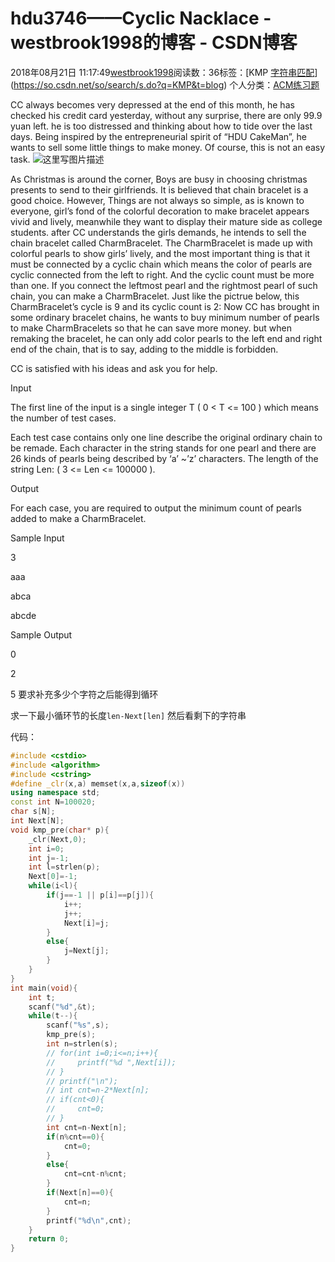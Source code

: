 # hdu3746——Cyclic Nacklace - westbrook1998的博客 - CSDN博客





2018年08月21日 11:17:49[westbrook1998](https://me.csdn.net/westbrook1998)阅读数：36标签：[KMP																[字符串匹配](https://so.csdn.net/so/search/s.do?q=字符串匹配&t=blog)](https://so.csdn.net/so/search/s.do?q=KMP&t=blog)
个人分类：[ACM练习题](https://blog.csdn.net/westbrook1998/article/category/7652684)








> 
CC always becomes very depressed at the end of this month, he has checked his credit card yesterday, without any surprise, there are only 99.9 yuan left. he is too distressed and thinking about how to tide over the last days. Being inspired by the entrepreneurial spirit of “HDU CakeMan”, he wants to sell some little things to make money. Of course, this is not an easy task. ![这里写图片描述](https://odzkskevi.qnssl.com/53f6d763e6047bb71352513fe2805f00?v=1534368950)

  As Christmas is around the corner, Boys are busy in choosing christmas presents to send to their girlfriends. It is believed that chain bracelet is a good choice. However, Things are not always so simple, as is known to everyone, girl’s fond of the colorful decoration to make bracelet appears vivid and lively, meanwhile they want to display their mature side as college students. after CC understands the girls demands, he intends to sell the chain bracelet called CharmBracelet. The CharmBracelet is made up with colorful pearls to show girls’ lively, and the most important thing is that it must be connected by a cyclic chain which means the color of pearls are cyclic connected from the left to right. And the cyclic count must be more than one. If you connect the leftmost pearl and the rightmost pearl of such chain, you can make a CharmBracelet. Just like the pictrue below, this CharmBracelet’s cycle is 9 and its cyclic count is 2: 
Now CC has brought in some ordinary bracelet chains, he wants to buy minimum number of pearls to make CharmBracelets so that he can save more money. but when remaking the bracelet, he can only add color pearls to the left end and right end of the chain, that is to say, adding to the middle is forbidden.  

CC is satisfied with his ideas and ask you for help. 

Input 

The first line of the input is a single integer T ( 0 < T <= 100 ) which means the number of test cases.  

Each test case contains only one line describe the original ordinary chain to be remade. Each character in the string stands for one pearl and there are 26 kinds of pearls being described by ‘a’ ~’z’ characters. The length of the string Len: ( 3 <= Len <= 100000 ). 

Output 

For each case, you are required to output the minimum count of pearls added to make a CharmBracelet. 

Sample Input 

3 

aaa 

abca 

abcde 

Sample Output 

0 

2 

5
要求补充多少个字符之后能得到循环 

求一下最小循环节的长度`len-Next[len]` 然后看剩下的字符串

代码：

```cpp
#include <cstdio>
#include <algorithm>
#include <cstring>
#define _clr(x,a) memset(x,a,sizeof(x))
using namespace std;
const int N=100020;
char s[N];
int Next[N];
void kmp_pre(char* p){
    _clr(Next,0);
    int i=0;
    int j=-1;
    int l=strlen(p);
    Next[0]=-1;
    while(i<l){
        if(j==-1 || p[i]==p[j]){
            i++;
            j++;
            Next[i]=j;
        }
        else{
            j=Next[j];
        }
    }
}
int main(void){
    int t;
    scanf("%d",&t);
    while(t--){
        scanf("%s",s);
        kmp_pre(s);
        int n=strlen(s);
        // for(int i=0;i<=n;i++){
        //     printf("%d ",Next[i]);
        // }
        // printf("\n");
        // int cnt=n-2*Next[n];
        // if(cnt<0){
        //     cnt=0;
        // }
        int cnt=n-Next[n];
        if(n%cnt==0){
            cnt=0;
        }
        else{
            cnt=cnt-n%cnt;
        }
        if(Next[n]==0){
            cnt=n;
        }
        printf("%d\n",cnt);
    }
    return 0;
}
```







